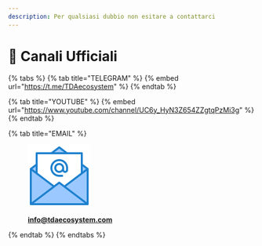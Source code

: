 ```yaml
---
description: Per qualsiasi dubbio non esitare a contattarci
---
```


# 📍 Canali Ufficiali

{% tabs %}
{% tab title="TELEGRAM" %}
{% embed url="https://t.me/TDAecosystem" %}
{% endtab %}

{% tab title="YOUTUBE" %}
{% embed url="https://www.youtube.com/channel/UC6y_HyN3Z654ZZgtqPzMi3g" %}
{% endtab %}

{% tab title="EMAIL" %}
<figure><img src="../.gitbook/assets/mail.png" alt="" width="128"><figcaption><p><a href="mailto:info@tdaecosystem.com"><strong>info@tdaecosystem.com</strong></a></p></figcaption></figure>
{% endtab %}
{% endtabs %}

